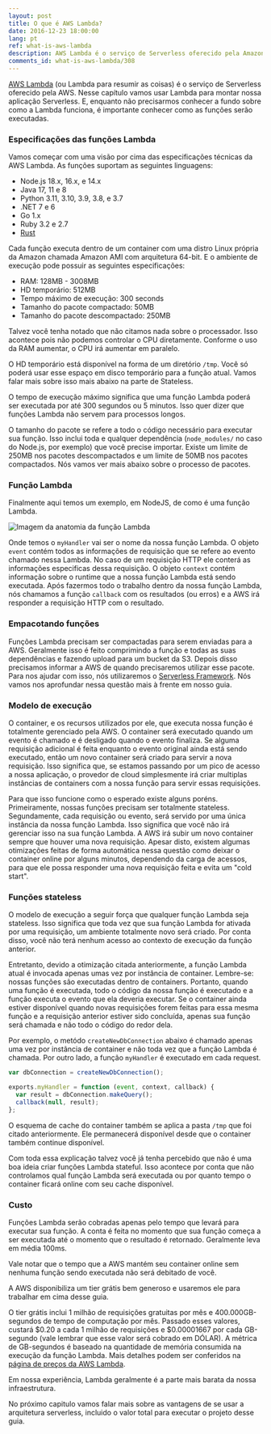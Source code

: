 ```yaml
---
layout: post
title: O que é AWS Lambda?
date: 2016-12-23 18:00:00
lang: pt
ref: what-is-aws-lambda
description: AWS Lambda é o serviço de Serverless oferecido pela Amazon Web Services. Esse serviço executa peças de código (chamados de Lambda functions) em containers stateless que são colocados online conforme a demanda para responder requisições (como requisições HTTP). Os containers são desligados quando a função termina de ser executada. Os usuários do serviço só são cobrados pelo tempo que a função leva para ser executada.
comments_id: what-is-aws-lambda/308
---
```


[AWS Lambda](https://aws.amazon.com/lambda/) (ou Lambda para resumir as coisas) é o serviço de Serverless oferecido pela AWS. Nesse capítulo vamos usar Lambda para montar nossa aplicação Serverless. E, enquanto não precisarmos conhecer a fundo sobre como a Lambda funciona, é importante conhecer como as funções serão executadas.

### Especificações das funções Lambda

Vamos começar com uma visão por cima das especificações técnicas da AWS Lambda. As funções suportam as seguintes linguagens:

- Node.js 18.x, 16.x, e 14.x
- Java 17, 11 e 8
- Python 3.11, 3.10, 3.9, 3.8, e 3.7
- .NET 7 e 6
- Go 1.x
- Ruby 3.2 e 2.7
- [Rust](https://docs.aws.amazon.com/pt_br/lambda/latest/dg/lambda-rust.html)

Cada função executa dentro de um container com uma distro Linux própria da Amazon chamada Amazon AMI com arquitetura 64-bit. E o ambiente de execução pode possuir as seguintes especificações:

- RAM: 128MB - 3008MB
- HD temporário: 512MB
- Tempo máximo de execução: 300 seconds
- Tamanho do pacote compactado: 50MB
- Tamanho do pacote descompactado: 250MB

Talvez você tenha notado que não citamos nada sobre o processador. Isso acontece pois não podemos controlar o CPU diretamente. Conforme o uso da RAM aumentar, o CPU irá aumentar em paralelo.

O HD temporário está disponível na forma de um diretório `/tmp`. Você só poderá usar esse espaço em disco temporário para a função atual. Vamos falar mais sobre isso mais abaixo na parte de Stateless.

O tempo de execução máximo significa que uma função Lambda poderá ser executada por até 300 segundos ou 5 minutos. Isso quer dizer que funções Lambda não servem para processos longos.

O tamanho do pacote se refere a todo o código necessário para executar sua função. Isso inclui toda e qualquer dependência (`node_modules/` no caso do Node.js, por exemplo) que você precise importar. Existe um limite de 250MB nos pacotes descompactados e um limite de 50MB nos pacotes compactados. Nós vamos ver mais abaixo sobre o processo de pacotes.

### Função Lambda

Finalmente aqui temos um exemplo, em NodeJS, de como é uma função Lambda.

![Imagem da anatomia da função Lambda](/assets/pt/anatomia-da-funcao-lambda.jpg)

Onde temos o `myHandler` vai ser o nome da nossa função Lambda. O objeto `event` contém todos as informações de requisição que se refere ao evento chamado nessa Lambda. No caso de um requisição HTTP ele conterá as informações especificas dessa requisição. O objeto `context` contém informação sobre o runtime que a nossa função Lambda está sendo executada. Após fazermos todo o trabalho dentro da nossa função Lambda, nós chamamos a função `callback` com os resultados (ou erros) e a AWS irá responder a requisição HTTP com o resultado.

### Empacotando funções

Funções Lambda precisam ser compactadas para serem enviadas para a AWS. Geralmente isso é feito comprimindo a função e todas as suas dependências e fazendo upload para um bucket da S3. Depois disso precisamos informar a AWS de quando precisaremos utilizar esse pacote. Para nos ajudar com isso, nós utilizaremos o [Serverless Framework](https://serverless.com). Nós vamos nos aprofundar nessa questão mais à frente em nosso guia.

### Modelo de execução

O container, e os recursos utilizados por ele, que executa nossa função é totalmente gerenciado pela AWS. O container será executado quando um evento é chamado e é desligado quando o evento finaliza. Se alguma requisição adicional é feita enquanto o evento original ainda está sendo executado, então um novo container será criado para servir a nova requisição. Isso significa que, se estamos passando por um pico de acesso a nossa aplicação, o provedor de cloud simplesmente irá criar multiplas instâncias de containers com a nossa função para servir essas requisições.

Para que isso funcione como o esperado existe alguns poréns. Primeiramente, nossas funções precisam ser totalmente stateless. Segundamente, cada requisição ou evento, será servido por uma única instância da nossa função Lambda. Isso significa que você não irá gerenciar isso na sua função Lambda. A AWS irá subir um novo container sempre que houver uma nova requisição. Apesar disto, existem algumas otimizações feitas de forma automática nessa questão como deixar o container online por alguns minutos, dependendo da carga de acessos, para que ele possa responder uma nova requisição feita e evita um "cold start".

### Funções stateless

O modelo de execução a seguir força que qualquer função Lambda seja stateless. Isso significa que toda vez que sua função Lambda for ativada por uma requisição, um ambiente totalmente novo será criado. Por conta disso, você não terá nenhum acesso ao contexto de execução da função anterior.

Entretanto, devido a otimização citada anteriormente, a função Lambda atual é invocada apenas umas vez por instância de container. Lembre-se: nossas funções são executadas dentro de containers. Portanto, quando uma função é executada, todo o código da nossa função é executado e a função executa o evento que ela deveria executar. Se o container ainda estiver disponível quando novas requisições forem feitas para essa mesma função e a requisição anterior estiver sido concluída, apenas sua função será chamada e não todo o código do redor dela.

Por exemplo, o metódo `createNewDbConnection` abaixo é chamado apenas uma vez por instância de container e não toda vez que a função Lambda é chamada. Por outro lado, a função `myHandler` é executado em cada request.

```js
var dbConnection = createNewDbConnection();

exports.myHandler = function (event, context, callback) {
  var result = dbConnection.makeQuery();
  callback(null, result);
};
```

O esquema de cache do container também se aplica a pasta `/tmp` que foi citado anteriormente. Ele permanecerá disponível desde que o container também continue disponível.

Com toda essa explicação talvez você já tenha percebido que não é uma boa ideia criar funções Lambda stateful. Isso acontece por conta que não controlamos qual função Lambda será executada ou por quanto tempo o container ficará online com seu cache disponível.

### Custo

Funções Lambda serão cobradas apenas pelo tempo que levará para executar sua função. A conta é feita no momento que sua função começa a ser executada até o momento que o resultado é retornado. Geralmente leva em média 100ms.

Vale notar que o tempo que a AWS mantém seu container online sem nenhuma função sendo executada não será debitado de você.

A AWS disponibiliza um tier grátis bem generoso e usaremos ele para trabalhar em cima desse guia.

O tier grátis inclui 1 milhão de requisições gratuitas por mês e 400.000GB-segundos de tempo de computação por mês. Passado esses valores, custará $0.20 a cada 1 milhão de requisições e $0.00001667 por cada GB-segundo (vale lembrar que esse valor será cobrado em DÓLAR). A métrica de GB-segundos é baseado na quantidade de memória consumida na execução da função Lambda. Mais detalhes podem ser conferidos na [página de preços da AWS Lambda](https://aws.amazon.com/lambda/pricing/).

Em nossa experiência, Lambda geralmente é a parte mais barata da nossa infraestrutura.

No próximo capitulo vamos falar mais sobre as vantagens de se usar a arquitetura serverless, incluido o valor total para executar o projeto desse guia.
